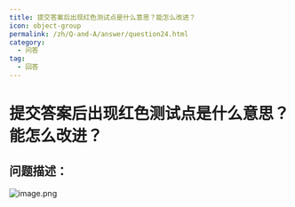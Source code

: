 ```yaml
---
title: 提交答案后出现红色测试点是什么意思？能怎么改进？
icon: object-group
permalink: /zh/Q-and-A/answer/question24.html
category:
  - 问答
tag:
  - 回答
---
```


# 提交答案后出现红色测试点是什么意思？能怎么改进？
## 问题描述：
![image.png](https://s2.loli.net/2024/09/28/MLZoJTCU7mQx8Yg.png)